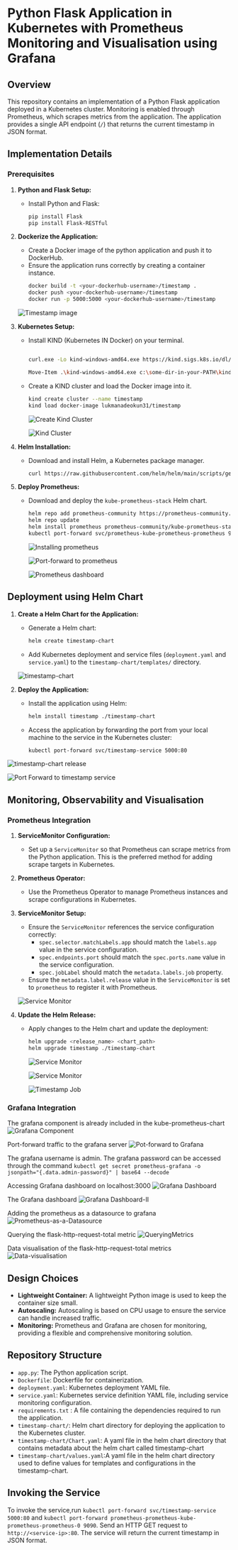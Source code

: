 # Python Flask Application in Kubernetes with Prometheus Monitoring and Visualisation using Grafana

## Overview

This repository contains an implementation of a Python Flask application deployed in a Kubernetes cluster. Monitoring is enabled through Prometheus, which scrapes metrics from the application. The application provides a single API endpoint (`/`) that returns the current timestamp in JSON format.

## Implementation Details

### Prerequisites

1. **Python and Flask Setup:**
   - Install Python and Flask:
     ```bash
     pip install Flask
     pip install Flask-RESTful
     ```

2. **Dockerize the Application:**
   - Create a Docker image of the python application and push it to DockerHub.
   - Ensure the application runs correctly by creating a container instance.
     ```bash
     docker build -t <your-dockerhub-username>/timestamp .
     docker push <your-dockerhub-username>/timestamp
     docker run -p 5000:5000 <your-dockerhub-username>/timestamp
     ```

    ![Timestamp image](./pics/timestamp%20image.png)
    
3. **Kubernetes Setup:**
   - Install KIND (Kubernetes IN Docker) on your terminal.
     ```bash

     curl.exe -Lo kind-windows-amd64.exe https://kind.sigs.k8s.io/dl/v0.24.0/kind-windows-amd64

     Move-Item .\kind-windows-amd64.exe c:\some-dir-in-your-PATH\kind.exe

     ```
   - Create a KIND cluster and load the Docker image into it.
     ```bash
     kind create cluster --name timestamp
     kind load docker-image lukmanadeokun31/timestamp
     ```

     ![Create Kind Cluster](./pics/timestamp%20cluster_create.png)

     ![Kind Cluster](./pics/timestamp_kind_cluster.png)

4. **Helm Installation:**
   - Download and install Helm, a Kubernetes package manager.
     ```bash
     curl https://raw.githubusercontent.com/helm/helm/main/scripts/get-helm-3 | bash
     ```

5. **Deploy Prometheus:**
   - Download and deploy the `kube-prometheus-stack` Helm chart.
     ```bash
     helm repo add prometheus-community https://prometheus-community.github.io/helm-charts
     helm repo update
     helm install prometheus prometheus-community/kube-prometheus-stack
     kubectl port-forward svc/prometheus-kube-prometheus-prometheus 9090:9090
     ```

     ![Installing prometheus](./pics/installing%20prometheus.png)


     ![Port-forward to prometheus](./pics/access_prometheus_board_via_port-forward.png)

      ![Prometheus dashboard](./pics/prometheus%20dashboard.png)
## Deployment using Helm Chart

1. **Create a Helm Chart for the Application:**
   - Generate a Helm chart:
     ```bash
     helm create timestamp-chart
     ```
   - Add Kubernetes deployment and service files (`deployment.yaml` and `service.yaml`) to the `timestamp-chart/templates/` directory.

   ![timestamp-chart](./pics/creating%20timestamp-chart.png)

2. **Deploy the Application:**
   - Install the application using Helm:
     ```bash
     helm install timestamp ./timestamp-chart
     ```
   - Access the application by forwarding the port from your local machine to the service in the Kubernetes cluster:
     ```bash
     kubectl port-forward svc/timestamp-service 5000:80
     ```

![timestamp-chart release](./pics/creating%20timestamp-release-II-(2).png)

![Port Forward to timestamp service](./pics/port-forward%20to%20timestamp%20service%20(2).png)


## Monitoring, Observability and Visualisation


### Prometheus Integration

1. **ServiceMonitor Configuration:**
   - Set up a `ServiceMonitor` so that Prometheus can scrape metrics from the Python application. This is the preferred method for adding scrape targets in Kubernetes.


2. **Prometheus Operator:**
   - Use the Prometheus Operator to manage Prometheus instances and scrape configurations in Kubernetes.

3. **ServiceMonitor Setup:**
   - Ensure the `ServiceMonitor` references the service configuration correctly:
     - `spec.selector.matchLabels.app` should match the `labels.app` value in the service configuration.
     - `spec.endpoints.port` should match the `spec.ports.name` value in the service configuration.
     - `spec.jobLabel` should match the `metadata.labels.job` property.
   - Ensure the `metadata.label.release` value in the `ServiceMonitor` is set to `prometheus` to register it with Prometheus.

   ![Service Monitor](./pics/servicemonitor%20and%20service%20configs%20(2).png)

4. **Update the Helm Release:**
   - Apply changes to the Helm chart and update the deployment:
     ```bash
     helm upgrade <release_name> <chart_path>
     helm upgrade timestamp ./timestamp-chart
     ```
     ![Service Monitor](./pics/replica%20now%20four.png)

     ![Service Monitor](./pics/service%20monitor%20endpoints%20now%20four-II.png)

     ![Timestamp Job](./pics/timestamp%20job.png)



### Grafana Integration
The grafana component is already included in the kube-prometheus-chart
![Grafana Component](./pics/grafana-in-kube-proemtheus-stack.png)

Port-forward traffic to the grafana server
![Pot-forward to Grafana](./pics/port-forward-to-grafana.png)

The grafana username is admin. The grafana password can be accessed through the command
`kubectl get secret prometheus-grafana -o jsonpath="{.data.admin-password}" | base64 --decode`


Accessing Grafana dashboard on localhost:3000
![Grafana Dashboard](./pics/grafana-login.png)


The Grafana dashboard
![Grafana Dashboard-II](./pics/grafana%20dashboard.png)


Adding the prometheus as a datasource to grafana
![Prometheus-as-a-Datasource](./pics/prometheus-as-a-data-source.png)

Querying the flask-http-request-total metric
![QueryingMetrics](./pics/querying-http-request-metric.png)

Data visualisation of the flask-http-request-total metrics
![Data-visualisation](./pics/data-visualisation-http-request.png)


## Design Choices

- **Lightweight Container:** A lightweight Python image is used to keep the container size small.
- **Autoscaling:** Autoscaling is based on CPU usage to ensure the service can handle increased traffic.
- **Monitoring:** Prometheus and Grafana are chosen for monitoring, providing a flexible and comprehensive monitoring solution.

## Repository Structure

- `app.py`: The Python application script.
- `Dockerfile`: Dockerfile for containerization.
- `deployment.yaml`: Kubernetes deployment YAML file.
- `service.yaml`: Kubernetes service definition YAML file, including service monitoring configuration.
- `requirements.txt` : A file containing the dependencies required to run the application.
- `timestamp-chart/`: Helm chart directory for deploying the application to the Kubernetes cluster.
- `timestamp-chart/Chart.yaml`: A yaml file in the helm chart directory that contains metadata about the helm chart called timestamp-chart
- `timestamp-chart/values.yaml`:A yaml file in the helm chart directory used to define values for templates and configurations in the timestamp-chart.
## Invoking the Service

To invoke the service,run  `kubectl port-forward svc/timestamp-service 5000:80` and  `kubectl port-forward prometheus-prometheus-kube-prometheus-prometheus-0 9090`. Send an HTTP GET request to `http://<service-ip>:80`. The service will return the current timestamp in JSON format.
